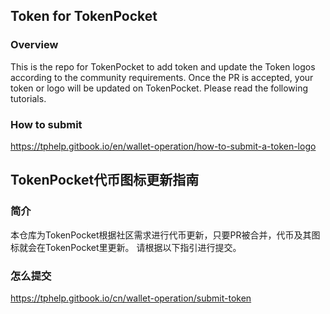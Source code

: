## Token for TokenPocket

### Overview
This is the repo for TokenPocket to add token and update the Token logos according to the community requirements. Once the PR is accepted, your token or logo will be updated on TokenPocket.
Please read the following tutorials.

### How to submit 
https://tphelp.gitbook.io/en/wallet-operation/how-to-submit-a-token-logo



## TokenPocket代币图标更新指南

### 简介
本仓库为TokenPocket根据社区需求进行代币更新，只要PR被合并，代币及其图标就会在TokenPocket里更新。
请根据以下指引进行提交。

### 怎么提交
https://tphelp.gitbook.io/cn/wallet-operation/submit-token

